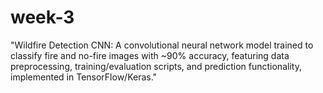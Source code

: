 # week-3
"Wildfire Detection CNN: A convolutional neural network model trained to classify fire and no-fire images with ~90% accuracy, featuring data preprocessing, training/evaluation scripts, and prediction functionality, implemented in TensorFlow/Keras."
